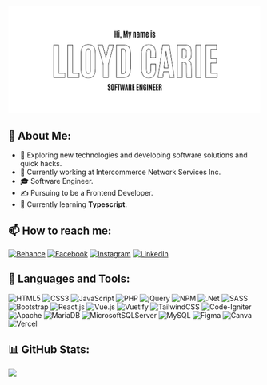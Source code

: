 ![Header](https://github.com/lloydobligado/lloydobligado/blob/main/github-cover.png "Header")

## 💫 About Me:
- 🤔 Exploring new technologies and developing software solutions and quick hacks.
- 💼 Currently working at Intercommerce Network Services Inc.
- 🎓 Software Engineer.
- ✍️ Pursuing to be a Frontend Developer.
- 🌱 Currently learning **Typescript**. <!-- ![Next JS](https://img.shields.io/badge/Next-black?logo=next.js&logoColor=white) --> 

## 📫 How to reach me:
[![Behance](https://img.shields.io/badge/Behance-f5f5f5?style=flat-square&logo=behance&logoColor=121212)](https://behance.net/lloydobligado)
[![Facebook](https://img.shields.io/badge/Facebook-f5f5f5?style=flat-square&logo=Facebook&logoColor=121212)](https://facebook.com/lloydcarie)
[![Instagram](https://img.shields.io/badge/Instagram-f5f5f5?style=flat-square&logo=Instagram&logoColor=121212)](https://instagram.com/ohohcarie)
[![LinkedIn](https://img.shields.io/badge/LinkedIn-f5f5f5?style=flat-square&logo=linkedin&logoColor=121212)](https://linkedin.com/in/lloyd-carie-obligado-0b659a18a)

## 🔨 Languages and Tools:
![HTML5](https://img.shields.io/badge/HTML5-f5f5f5?style=flat-square&logo=html5&logoColor=121212&labelColor=f5f5f5&label=%20)
![CSS3](https://img.shields.io/badge/CSS3-f5f5f5?style=flat-square&logo=css3&logoColor=121212&labelColor=f5f5f5&label=%20)
![JavaScript](https://img.shields.io/badge/JavaScript-f5f5f5?style=flat-square&logo=javascript&logoColor=121212&labelColor=f5f5f5&label=%20)
![PHP](https://img.shields.io/badge/PHP-f5f5f5?style=flat-square&logo=php&logoColor=121212&labelColor=f5f5f5&label=%20)
![jQuery](https://img.shields.io/badge/jQuery-f5f5f5?style=flat-square&logo=jquery&logoColor=121212&labelColor=f5f5f5&label=%20)
![NPM](https://img.shields.io/badge/NPM-f5f5f5?style=flat-square&logo=npm&logoColor=121212&labelColor=f5f5f5&label=%20)
![.Net](https://img.shields.io/badge/.NET-f5f5f5?style=flat-square&logo=.net&logoColor=121212&labelColor=f5f5f5&label=%20)
![SASS](https://img.shields.io/badge/SASS-f5f5f5?style=flat-square&logo=SASS&logoColor=121212&labelColor=f5f5f5&label=%20)
![Bootstrap](https://img.shields.io/badge/Bootstrap-f5f5f5?style=flat-square&logo=bootstrap&logoColor=121212&labelColor=f5f5f5&label=%20)
![React.js](https://img.shields.io/badge/React.js-f5f5f5?style=flat-square&logo=react&logoColor=121212&labelColor=f5f5f5&label=%20)
![Vue.js](https://img.shields.io/badge/Vue.js-f5f5f5?style=flat-square&logo=vuedotjs&logoColor=121212&labelColor=f5f5f5&label=%20)
![Vuetify](https://img.shields.io/badge/Vuetify-f5f5f5?style=flat-square&logo=vuetify&logoColor=121212&labelColor=f5f5f5&label=%20)
![TailwindCSS](https://img.shields.io/badge/TailwindCSS-f5f5f5?style=flat-square&logo=tailwind-css&logoColor=121212&labelColor=f5f5f5&label=%20)
![Code-Igniter](https://img.shields.io/badge/CodeIgniter-f5f5f5?style=flat-square&logo=codeIgniter&logoColor=121212&labelColor=f5f5f5&label=%20)
![Apache](https://img.shields.io/badge/Apache-f5f5f5?style=flat-square&logo=apache&logoColor=121212&labelColor=f5f5f5&label=%20)
![MariaDB](https://img.shields.io/badge/MariaDB-f5f5f5?style=flat-square&logo=mariadb&logoColor=121212&labelColor=f5f5f5&label=%20)
![MicrosoftSQLServer](https://img.shields.io/badge/Microsoft%20SQL%20Server-f5f5f5?style=flat-square&logo=microsoft%20sql%20server&logoColor=121212&labelColor=f5f5f5&label=%20)
![MySQL](https://img.shields.io/badge/MySQL-f5f5f5?style=flat-square&logo=mysql&logoColor=121212&labelColor=f5f5f5&label=%20)
![Figma](https://img.shields.io/badge/Figma-f5f5f5?style=flat-square&logo=figma&logoColor=121212&labelColor=f5f5f5&label=%20)
![Canva](https://img.shields.io/badge/Canva-f5f5f5?style=flat-square&logo=Canva&logoColor=121212&labelColor=f5f5f5&label=%20)
![Vercel](https://img.shields.io/badge/Vercel-f5f5f5?style=flat-square&logo=vercel&logoColor=121212&labelColor=f5f5f5&label=%20)
<!-- ![Typescript](https://img.shields.io/badge/typescript-f5f5f5?style=flat-square&logo=typescript&logoColor=121212&label=%20) -->
<!-- ![Python](https://img.shields.io/badge/python-3670A0?style=flat-square&logo=python&logoColor=white)  --> 
<!--  ![JWT](https://img.shields.io/badge/JWT-black?style=flat-square&logo=JSON%20web%20tokens) --> 
<!--  ![NodeJS](https://img.shields.io/badge/node.js-6DA55F?style=flat-square&logo=node.js&logoColor=white) -->  
<!--  ![Arduino](https://img.shields.io/badge/-Arduino-00979D?style=flat-square&logo=Arduino&logoColor=white) -->
<!--  ![Adobe Lightroom](https://img.shields.io/badge/Adobe%20Lightroom-31A8FF.svg?style=flat-square&logo=Adobe%20Lightroom&logoColor=white)  --> 

## 📊 GitHub Stats:
<a href='https://github.com/lloydobligado/github-stats-transparent'>
  
<!-- ![](https://github-readme-stats.vercel.app/api?username=lloydobligado&theme=dark&hide_border=false&include_all_commits=true&count_private=true)<br/> -->
![](https://github-readme-stats.vercel.app/api/top-langs/?username=lloydobligado&theme=dark&hide_border=false&include_all_commits=true&count_private=true&layout=compact&langs_count=6&bg_color=f5f5f5&title_color=121212&text_color=121212)



</a>

